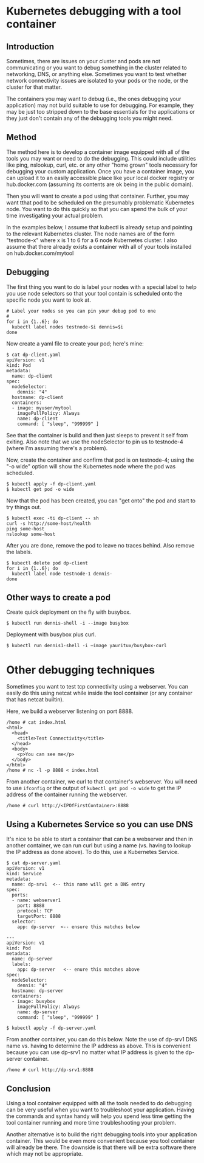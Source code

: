 # Kubernetes debugging with a tool container

## Introduction

Sometimes, there are issues on your cluster and pods are not communicating or you want to
debug something in the cluster related to networking, DNS, or anything else.  Sometimes
you want to test whether network connectivity issues are isolated to your pods or the
node, or the cluster for that matter.

The containers you may want to debug (i.e., the ones debugging your application) may not
build suitable to use for debugging.  For example, they may be just too stripped down to
the base essentials for the applications or they just don't contain any of the debugging
tools you might need.

## Method

The method here is to develop a container image equipped with all of the tools you may want
or need to do the debugging.  This could include utilities like ping, nslookup, curl, etc.
or any other "home grown" tools necessary for debugging your custom application.
Once you have a container image, you can upload it to an easily accessible place like
your local docker registry or hub.docker.com (assuming its contents are ok being in the
public domain).

Then you will want to create a pod using that container.  Further, you may want tthat pod
to be scheduled on the presumably problematic Kubernetes node.  You want to do this quickly
so that you can spend the bulk of your time investigating your actual problem.

In the examples below, I assume that kubectl is already setup and pointing to
the relevant Kubernetes cluster.  The node names are of the form "testnode-x" where x
is 1 to 6 for a 6 node Kubernetes cluster.  I also assume that there already exists a
container with all of your tools installed on hub.docker.com/mytool

## Debugging

The first thing you want to do is label your nodes with a special label to help you use
node selectors so that your tool contain is scheduled onto the specific node you want to
look at.


```
# Label your nodes so you can pin your debug pod to one
#
for i in {1..6}; do
  kubectl label nodes testnode-$i dennis=$i
done
```

Now create a yaml file to create your pod; here's mine:

```
$ cat dp-client.yaml
apiVersion: v1
kind: Pod
metadata:
  name: dp-client
spec:
  nodeSelector:
    dennis: "4"
  hostname: dp-client
  containers:
  - image: myuser/mytool
    imagePullPolicy: Always
    name: dp-client
    command: [ "sleep", "999999" ]
```

See that the container is build and then just sleeps to prevent it self from exiting.
Also note that we use the nodeSelector to pin us to testnode-4 (where I'm assuming there's
a problem).

Now, create the container and confirm that pod is on testnode-4; using the "-o wide" option
will show the Kubernetes node where the pod was scheduled.

```
$ kubectl apply -f dp-client.yaml
$ kubectl get pod -o wide
```

Now that the pod has been created, you can "get onto" the pod and start to try things out.

```
$ kubectl exec -ti dp-client -- sh
curl -s http://some-host/health
ping some-host
nslookup some-host
```

After you are done, remove the pod to leave no traces behind.
Also remove the labels.


```
$ kubectl delete pod dp-client
for i in {1..6}; do
  kubectl label node testnode-1 dennis-
done
```

## Other ways to create a pod

Create quick deployment on the fly with busybox.

```
$ kubectl run dennis-shell -i --image busybox
```

Deployment with busybox plus curl.

```
$ kubectl run dennis1-shell -i —image yauritux/busybox-curl
```

# Other debugging techniques

Sometimes you want to test tcp connectivity using a webserver.  You can easily do this using netcat while
inside the tool container (or any container that has netcat builtin).

Here, we build a webserver listening on port 8888.

```
/home # cat index.html
<html>
  <head>
    <title>Test Connectivity</title>
  </head>
  <body>
    <p>You can see me</p>
  </body>
</html>
/home # nc -l -p 8888 < index.html
```

From another container, we curl to that container's webserver.  You will need to use ``ifconfig`` or the
output of ``kubectl get pod -o wide`` to get the IP address of the container running the webserver.

``` 
/home # curl http://<IPOfFirstContainer>:8888
```

## Using a Kubernetes Service so you can use DNS

It's nice to be able to start a container that can be a webserver and then in another container, we
can run curl but using a name (vs. having to lookup the IP address as done above).  To do this, use
a Kubernetes Service.

```
$ cat dp-server.yaml
apiVersion: v1
kind: Service
metadata:
  name: dp-srv1  <-- this name will get a DNS entry
spec:
  ports:
  - name: webserver1
    port: 8888
    protocol: TCP
    targetPort: 8888
  selector:
    app: dp-server  <-- ensure this matches below

---
apiVersion: v1
kind: Pod
metadata:
  name: dp-server
  labels:
    app: dp-server   <-- enure this matches above
spec:
  nodeSelector:
    dennis: "4"
  hostname: dp-server
  containers:
  - image: busybox
    imagePullPolicy: Always
    name: dp-server
    command: [ "sleep", "999999" ]

$ kubectl apply -f dp-server.yaml
```

From another container, you can do this below.  Note the use of dp-srv1 DNS name vs. having to determine
the IP address as above.  This is convenient because you can use dp-srv1 no matter what IP address is
given to the dp-server container.

```
/home # curl http://dp-srv1:8888
```

## Conclusion

Using a tool container equipped with all the tools needed to do debugging can be very useful when you
want to troubleshoot your application.  Having the commands and syntax handy will help you spend less
time getting the tool container running and more time troubleshooting your problem.

Another alternative is to build the right debugging tools into your application container.  This would
be even more convenient because you tool container will already be there.  The downside is that there
will be extra software there which may not be appropriate.

